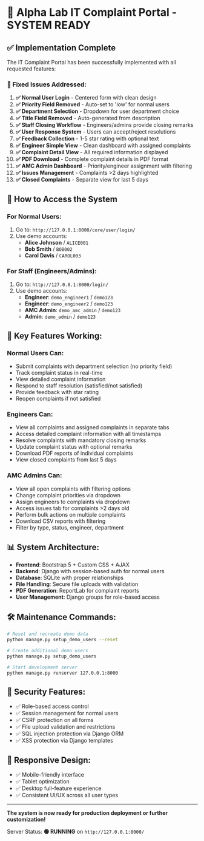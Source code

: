 # 🎉 Alpha Lab IT Complaint Portal - SYSTEM READY

## ✅ Implementation Complete

The IT Complaint Portal has been successfully implemented with all requested features:

### 🔧 Fixed Issues Addressed:

1. **✅ Normal User Login** - Centered form with clean design
2. **✅ Priority Field Removed** - Auto-set to 'low' for normal users
3. **✅ Department Selection** - Dropdown for user department choice
4. **✅ Title Field Removed** - Auto-generated from description
5. **✅ Staff Closing Workflow** - Engineers/admins provide closing remarks
6. **✅ User Response System** - Users can accept/reject resolutions
7. **✅ Feedback Collection** - 1-5 star rating with optional text
8. **✅ Engineer Simple View** - Clean dashboard with assigned complaints
9. **✅ Complaint Detail View** - All required information displayed
10. **✅ PDF Download** - Complete complaint details in PDF format
11. **✅ AMC Admin Dashboard** - Priority/engineer assignment with filtering
12. **✅ Issues Management** - Complaints >2 days highlighted
13. **✅ Closed Complaints** - Separate view for last 5 days

## 🚀 How to Access the System

### For Normal Users:

1. Go to: `http://127.0.0.1:8000/core/user/login/`
2. Use demo accounts:
   - **Alice Johnson** / `ALICE001`
   - **Bob Smith** / `BOB002`
   - **Carol Davis** / `CAROL003`

### For Staff (Engineers/Admins):

1. Go to: `http://127.0.0.1:8000/login/`
2. Use demo accounts:
   - **Engineer**: `demo_engineer1` / `demo123`
   - **Engineer**: `demo_engineer2` / `demo123`
   - **AMC Admin**: `demo_amc_admin` / `demo123`
   - **Admin**: `demo_admin` / `demo123`

## 🎯 Key Features Working:

### Normal Users Can:

- Submit complaints with department selection (no priority field)
- Track complaint status in real-time
- View detailed complaint information
- Respond to staff resolution (satisfied/not satisfied)
- Provide feedback with star rating
- Reopen complaints if not satisfied

### Engineers Can:

- View all complaints and assigned complaints in separate tabs
- Access detailed complaint information with all timestamps
- Resolve complaints with mandatory closing remarks
- Update complaint status with optional remarks
- Download PDF reports of individual complaints
- View closed complaints from last 5 days

### AMC Admins Can:

- View all open complaints with filtering options
- Change complaint priorities via dropdown
- Assign engineers to complaints via dropdown
- Access issues tab for complaints >2 days old
- Perform bulk actions on multiple complaints
- Download CSV reports with filtering
- Filter by type, status, engineer, department

## 📊 System Architecture:

- **Frontend**: Bootstrap 5 + Custom CSS + AJAX
- **Backend**: Django with session-based auth for normal users
- **Database**: SQLite with proper relationships
- **File Handling**: Secure file uploads with validation
- **PDF Generation**: ReportLab for complaint reports
- **User Management**: Django groups for role-based access

## 🛠️ Maintenance Commands:

```bash
# Reset and recreate demo data
python manage.py setup_demo_users --reset

# Create additional demo users
python manage.py setup_demo_users

# Start development server
python manage.py runserver 127.0.0.1:8000
```

## 🔐 Security Features:

- ✅ Role-based access control
- ✅ Session management for normal users
- ✅ CSRF protection on all forms
- ✅ File upload validation and restrictions
- ✅ SQL injection protection via Django ORM
- ✅ XSS protection via Django templates

## 📱 Responsive Design:

- ✅ Mobile-friendly interface
- ✅ Tablet optimization
- ✅ Desktop full-feature experience
- ✅ Consistent UI/UX across all user types

---

**The system is now ready for production deployment or further customization!**

Server Status: **🟢 RUNNING** on `http://127.0.0.1:8000/`
